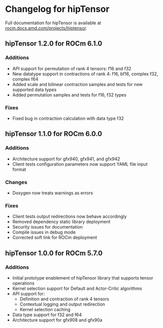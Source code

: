 # Changelog for hipTensor

Full documentation for hipTensor is available at [rocm.docs.amd.com/projects/hiptensor](https://rocm.docs.amd.com/projects/hipTensor/en/latest/index.html).

## hipTensor 1.2.0 for ROCm 6.1.0

### Additions

* API support for permutation of rank 4 tensors: f16 and f32
* New datatype support in contractions of rank 4: f16, bf16, complex f32, complex f64
* Added scale and bilinear contraction samples and tests for new supported data types
* Added permutation samples and tests for f16, f32 types

### Fixes

* Fixed bug in contraction calculation with data type f32

## hipTensor 1.1.0 for ROCm 6.0.0

### Additions

* Architecture support for gfx940, gfx941, and gfx942
* Client tests configuration parameters now support YAML file input format

### Changes

* Doxygen now treats warnings as errors

### Fixes

* Client tests output redirections now behave accordingly
* Removed dependency static library deployment
* Security issues for documentation
* Compile issues in debug mode
* Corrected soft link for ROCm deployment

## hipTensor 1.0.0 for ROCm 5.7.0

### Additions

* Initial prototype enablement of hipTensor library that supports tensor operations
* Kernel selection support for Default and Actor-Critic algorithms
* API support for:
  * Definition and contraction of rank 4 tensors
  * Contextual logging and output redirection
  * Kernel selection caching
* Data type support for f32 and f64
* Architecture support for gfx908 and gfx90a
